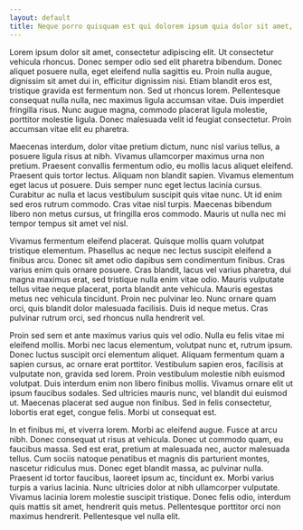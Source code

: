 ```yaml
---
layout: default
title: Neque porro quisquam est qui dolorem ipsum quia dolor sit amet, consectetur
---
```



Lorem ipsum dolor sit amet, consectetur adipiscing elit. Ut consectetur vehicula rhoncus. Donec semper odio sed elit pharetra bibendum. Donec aliquet posuere nulla, eget eleifend nulla sagittis eu. Proin nulla augue, dignissim sit amet dui in, efficitur dignissim nisi. Etiam blandit eros est, tristique gravida est fermentum non. Sed ut rhoncus lorem. Pellentesque consequat nulla nulla, nec maximus ligula accumsan vitae. Duis imperdiet fringilla risus. Nunc augue magna, commodo placerat ligula molestie, porttitor molestie ligula. Donec malesuada velit id feugiat consectetur. Proin accumsan vitae elit eu pharetra.

Maecenas interdum, dolor vitae pretium dictum, nunc nisl varius tellus, a posuere ligula risus at nibh. Vivamus ullamcorper maximus urna non pretium. Praesent convallis fermentum odio, eu mollis lacus aliquet eleifend. Praesent quis tortor lectus. Aliquam non blandit sapien. Vivamus elementum eget lacus ut posuere. Duis semper nunc eget lectus lacinia cursus. Curabitur ac nulla et lacus vestibulum suscipit quis vitae nunc. Ut id enim sed eros rutrum commodo. Cras vitae nisl turpis. Maecenas bibendum libero non metus cursus, ut fringilla eros commodo. Mauris ut nulla nec mi tempor tempus sit amet vel nisl.

Vivamus fermentum eleifend placerat. Quisque mollis quam volutpat tristique elementum. Phasellus ac neque nec lectus suscipit eleifend a finibus arcu. Donec sit amet odio dapibus sem condimentum finibus. Cras varius enim quis ornare posuere. Cras blandit, lacus vel varius pharetra, dui magna maximus erat, sed tristique nulla enim vitae odio. Mauris vulputate tellus vitae neque placerat, porta blandit ante vehicula. Mauris egestas metus nec vehicula tincidunt. Proin nec pulvinar leo. Nunc ornare quam orci, quis blandit dolor malesuada facilisis. Duis id neque metus. Cras pulvinar rutrum orci, sed rhoncus nulla hendrerit vel.

Proin sed sem et ante maximus varius quis vel odio. Nulla eu felis vitae mi eleifend mollis. Morbi nec lacus elementum, volutpat nunc et, rutrum ipsum. Donec luctus suscipit orci elementum aliquet. Aliquam fermentum quam a sapien cursus, ac ornare erat porttitor. Vestibulum sapien eros, facilisis at vulputate non, gravida sed lorem. Proin vestibulum molestie nibh euismod volutpat. Duis interdum enim non libero finibus mollis. Vivamus ornare elit ut ipsum faucibus sodales. Sed ultricies mauris nunc, vel blandit dui euismod ut. Maecenas placerat sed augue non finibus. Sed in felis consectetur, lobortis erat eget, congue felis. Morbi ut consequat est.

In et finibus mi, et viverra lorem. Morbi ac eleifend augue. Fusce at arcu nibh. Donec consequat ut risus at vehicula. Donec ut commodo quam, eu faucibus massa. Sed est erat, pretium at malesuada nec, auctor malesuada tellus. Cum sociis natoque penatibus et magnis dis parturient montes, nascetur ridiculus mus. Donec eget blandit massa, ac pulvinar nulla. Praesent id tortor faucibus, laoreet ipsum ac, tincidunt ex. Morbi varius turpis a varius lacinia. Nunc ultricies dolor at nibh ullamcorper vulputate. Vivamus lacinia lorem molestie suscipit tristique. Donec felis odio, interdum quis mattis sit amet, hendrerit quis metus. Pellentesque porttitor orci non maximus hendrerit. Pellentesque vel nulla elit. 